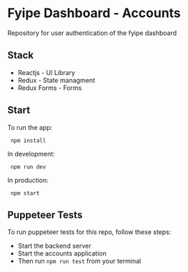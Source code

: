 # Fyipe Dashboard - Accounts

Repository for user authentication of the fyipe dashboard

## Stack

- Reactjs - UI Library
- Redux - State managment
- Redux Forms - Forms


## Start

To run the app:

```
 npm install
```

In development:

```
 npm run dev
```

In production:

```
 npm start
```

## Puppeteer Tests

To run puppeteer tests for this repo, follow these steps:

- Start the backend server
- Start the accounts application
- Then run ```npm run test``` from your terminal